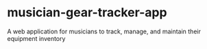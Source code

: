 # musician-gear-tracker-app
A web application for musicians to track, manage, and maintain their equipment inventory
